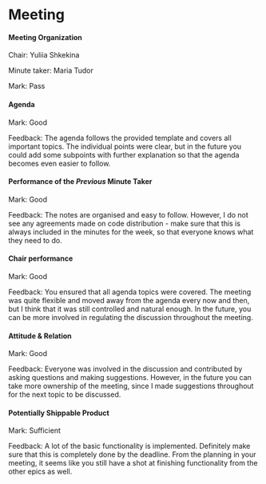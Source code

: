 # Meeting


#### Meeting Organization

Chair: Yuliia Shkekina

Minute taker: Maria Tudor

Mark: Pass


#### Agenda 

Mark: Good

Feedback: The agenda follows the provided template and covers all important topics. The individual points were clear, but in the future you could add some subpoints with further explanation so that the agenda becomes even easier to follow. 


#### Performance of the *Previous* Minute Taker

Mark: Good

Feedback: The notes are organised and easy to follow. However, I do not see any agreements made on code distribution - make sure that this is always included in the minutes for the week, so that everyone knows what they need to do. 


#### Chair performance

Mark: Good

Feedback: You ensured that all agenda topics were covered. The meeting was quite flexible and moved away from the agenda every now and then, but I think that it was still controlled and natural enough. In the future, you can be more involved in regulating the discussion throughout the meeting. 


#### Attitude & Relation

Mark: Good

Feedback: Everyone was involved in the discussion and contributed by asking questions and making suggestions. However, in the future you can take more ownership of the meeting, since I made suggestions throughout for the next topic to be discussed. 


#### Potentially Shippable Product

Mark: Sufficient

Feedback: A lot of the basic functionality is implemented. Definitely make sure that this is completely done by the deadline. From the planning in your meeting, it seems like you still have a shot at finishing functionality from the other epics as well. 


